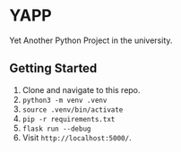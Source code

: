 # YAPP

Yet Another Python Project in the university.

## Getting Started

1. Clone and navigate to this repo.
2. `python3 -m venv .venv`
3. `source .venv/bin/activate`
4. `pip -r requirements.txt`
5. `flask run --debug`
6. Visit `http://localhost:5000/`.
